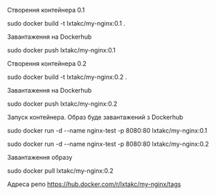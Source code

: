 
Створення контейнера 0.1

sudo docker build -t lxtakc/my-nginx:0.1 . 

Завантаження на Dockerhub

sudo docker push lxtakc/my-nginx:0.1

Створення контейнера 0.2

sudo docker build -t lxtakc/my-nginx:0.2 .

Завантаження на Dockerhub

sudo docker push lxtakc/my-nginx:0.2

Запуск контейнера. Образ буде завантажений з Dockerhub

sudo docker run -d --name nginx-test -p 8080:80 lxtakc/my-nginx:0.1

sudo docker run -d --name nginx-test -p 8080:80 lxtakc/my-nginx:0.2

Завантаження образу

sudo docker pull lxtakc/my-nginx:0.2

Адреса репо https://hub.docker.com/r/lxtakc/my-nginx/tags
